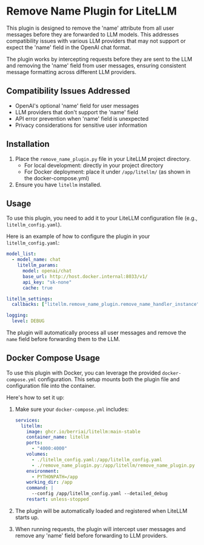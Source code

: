 # Remove Name Plugin for LiteLLM

This plugin is designed to remove the 'name' attribute from all user messages before they are forwarded to LLM models. This addresses compatibility issues with various LLM providers that may not support or expect the 'name' field in the OpenAI chat format.

The plugin works by intercepting requests before they are sent to the LLM and removing the 'name' field from user messages, ensuring consistent message formatting across different LLM providers.

## Compatibility Issues Addressed

- OpenAI's optional 'name' field for user messages
- LLM providers that don't support the 'name' field
- API error prevention when 'name' field is unexpected
- Privacy considerations for sensitive user information

## Installation

1. Place the `remove_name_plugin.py` file in your LiteLLM project directory.
   - For local development: directly in your project directory
   - For Docker deployment: place it under `/app/litellm/` (as shown in the docker-compose.yml)
2. Ensure you have `litellm` installed.

## Usage

To use this plugin, you need to add it to your LiteLLM configuration file (e.g., `litellm_config.yaml`).

Here is an example of how to configure the plugin in your `litellm_config.yaml`:

```yaml
model_list:
  - model_name: chat
    litellm_params:
      model: openai/chat
      base_url: http://host.docker.internal:8033/v1/
      api_key: "sk-none"
      cache: true

litellm_settings:
  callbacks: ["litellm.remove_name_plugin.remove_name_handler_instance"]

logging:
  level: DEBUG
```

The plugin will automatically process all user messages and remove the `name` field before forwarding them to the LLM.

## Docker Compose Usage

To use this plugin with Docker, you can leverage the provided `docker-compose.yml` configuration. This setup mounts both the plugin file and configuration file into the container.

Here's how to set it up:

1. Make sure your `docker-compose.yml` includes:
   ```yaml
   services:
     litellm:
       image: ghcr.io/berriai/litellm:main-stable
       container_name: litellm
       ports:
         - "4000:4000"
       volumes:
         - ./litellm_config.yaml:/app/litellm_config.yaml
         - ./remove_name_plugin.py:/app/litellm/remove_name_plugin.py
       environment:
         - PYTHONPATH=/app
       working_dir: /app
       command: |
         --config /app/litellm_config.yaml --detailed_debug
       restart: unless-stopped
   ```

2. The plugin will be automatically loaded and registered when LiteLLM starts up.

3. When running requests, the plugin will intercept user messages and remove any 'name' field before forwarding to LLM providers.